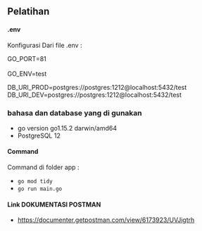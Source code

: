 ## Pelatihan

#### .env
Konfigurasi Dari file .env :

GO_PORT=81 <br /> <br />
GO_ENV=test <br />

DB_URI_PROD=postgres://postgres:1212@localhost:5432/test <br />
DB_URI_DEV=postgres://postgres:1212@localhost:5432/test <br />


### bahasa dan database yang di gunakan
- go version go1.15.2 darwin/amd64
- PostgreSQL 12 

#### Command
Command di folder app :
* `go mod tidy`
* `go run main.go`

#### Link DOKUMENTASI POSTMAN
* https://documenter.getpostman.com/view/6173923/UVJigtrh